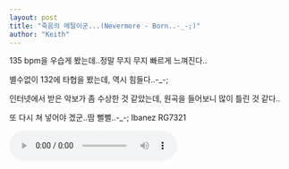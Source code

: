 ```yaml
---
layout: post
title: "죽음의 메탈이군...(Nevermore - Born..-_-;)"
author: "Keith"
---
```


135 bpm을 우습게 봤는데..정말 무지 무지 빠르게 느껴진다..

별수없이 132에 타협을 봤는데, 역시 힘들다..-_-;

인터넷에서 받은 악보가 좀 수상한 것 같았는데, 원곡을 들어보니 많이 틀린 것 같다..

또 다시 쳐 넣어야 겠군..땀 뻘뻘..-_-;
Ibanez RG7321

<audio src="/assets/images/266bedf27df7457c92375ff5197a1c8d.mp3" controls preload></audio>



